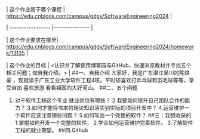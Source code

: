 | 这个作业属于哪个课程 | <https://edu.cnblogs.com/campus/gdgy/SoftwareEngineering2024> |

| ----------------- |--------------- |

| 这个作业要求在哪里| <https://edu.cnblogs.com/campus/gdgy/SoftwareEngineering2024/homework/13135> |

| 这个作业的目标 | <认识并了解使用博客园与GitHub，快速浏览教材并寻找五个相关问题；做自我介绍。> |
##一、自我介绍
大家好，我是广东湛江吴川的陈焕豪 ，现就读于广东工业大学软件工程4班。平时较喜欢打乒乓球和羽毛球等等，享受自由 喜欢旅游 看看祖国的大好河山。
##二、五个问题
1. 对于软件工程这个专业 就业岗位有哪些？
2.我要如何提升自己团队合作的能力？
3.如何才能将书本的理论知识落实到实际的项目开发中？
4.运营维护一个软件应该注意哪些问题？
5.如何写出一个完整的软件？
##三：我想收获的
1.掌握如何开发一个完整的软件。
2.学会如何运营维护完善软件。
3.了解软件工程的就业期望。
##四.Github
